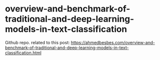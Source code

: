 # overview-and-benchmark-of-traditional-and-deep-learning-models-in-text-classification
Github repo. related to this post: https://ahmedbesbes.com/overview-and-benchmark-of-traditional-and-deep-learning-models-in-text-classification.html

